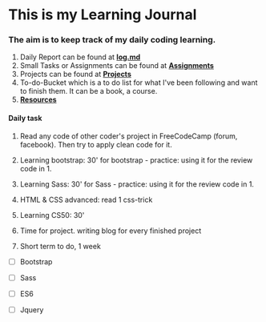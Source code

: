 # This is my Learning Journal
### The aim is to keep track of my daily coding learning.

1. Daily Report can be found at **[log.md](https://github.com/XixianEtter/LEARNING/blob/master/log.md)**
2. Small Tasks or Assignments can be found at **[Assignments]()**
3. Projects can be found at **[Projects]()**
4. To-do-Bucket which is a to do list for what I've been following and want to finish them. It can be a book, a course.
5. **[Resources]()**


#### Daily task
1. Read any code of other coder's project in FreeCodeCamp (forum, facebook). Then try to apply clean code for it. 
2. Learning bootstrap: 30' for bootstrap - practice: using it for the review code in 1.
3. Learning Sass: 30' for Sass - practice: using it for the review code in 1.
4. HTML & CSS advanced: read 1 css-trick 
5. Learning CS50: 30'
6. Time for project. writing blog for every finished project

7. Short term to do, 1 week
- [ ] Bootstrap
- [ ] Sass
- [ ] ES6
- [ ] Jquery

